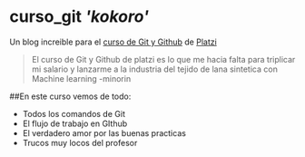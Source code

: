 # curso_git *'kokoro'*

Un blog increible para el [curso de Git y Github](https://drive.google.com/drive/folders/13lM4m82RSDcSb1xeUc0NKsy9gakWZVmj) de [Platzi](https://platzi.com/)
> El curso de Git y Github de platzi es lo que me hacia falta para triplicar mi salario y lanzarme a la industria del tejido de lana sintetica con Machine learning
>-minorin

##En este curso vemos de todo:
* Todos los comandos de Git
* El flujo de trabajo en GIthub
* El verdadero amor por las buenas practicas
* Trucos muy locos del profesor

